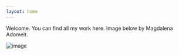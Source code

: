 ```yaml
---
layout: home
---
```


Welcome. You can find all my work here. Image below by Magdalena Adomeit.

![image](Fungi1_Spores_130721.jpg)
